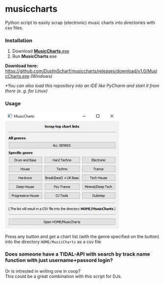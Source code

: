 # musiccharts
Python script to easily scrap (electronic) music charts into directories with csv files.

### Installation
1. Download [**MusicCharts**.exe](https://github.com/DustinScharf/musiccharts/releases/download/v1.0/MusicCharts.exe "Click here to download MusicCharts")
2. Run **MusicCharts**.exe  

**Download here:** https://github.com/DustinScharf/musiccharts/releases/download/v1.0/MusicCharts.exe _(Windows)_  

_*You can also load this repository into an IDE like PyCharm and start it from there (e. g. for Linux)_

### Usage

![This image shows the GUI of musiccharts](window.png "GUI of musiccharts")

Press any button and get a chart list (with the genre specified on the button) 
into the directory `HOME/MusicCharts` as a csv file

### Does someone have a TIDAL-API with search by track name function with just username+passord login?
Or is intrested in writing one in coop?  
This could be a great combination with this script for DJs.
